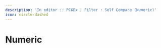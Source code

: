```yaml
---
description: 'In editor :: PCGEx | Filter : Self Compare (Numeric)'
icon: circle-dashed
---
```


# Numeric

